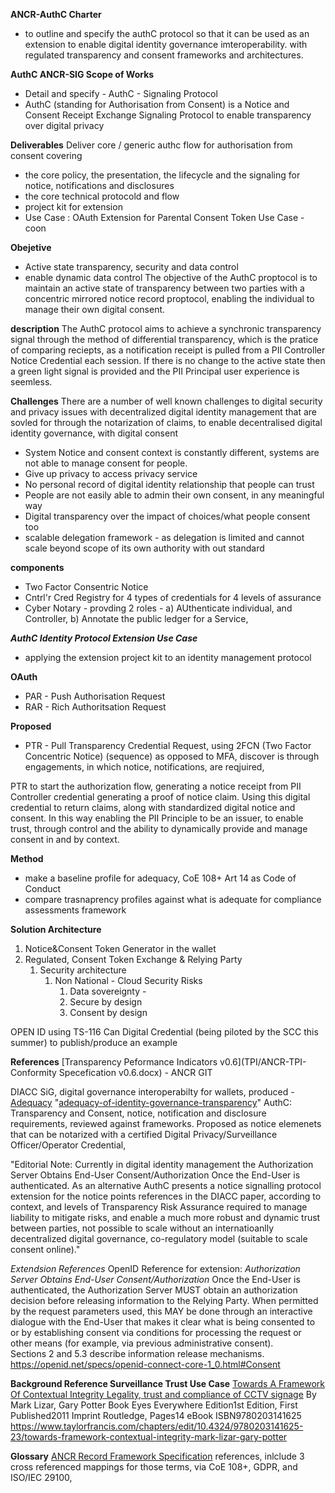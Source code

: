 
**ANCR-AuthC Charter** 
* to outline and specify the authC protocol so that it can be used as an extension to enable digital identity governance imteroperability. with regulated transparency and consent frameworks and architectures. 

**AuthC ANCR-SIG Scope of Works**
* Detail and specify - AuthC - Signaling Protocol 
* AuthC (standing for Authorisation from Consent)  is a Notice and Consent Receipt Exchange Signaling Protocol to enable transparency over digital privacy

**Deliverables**
Deliver core / generic authc flow for authorisation from consent covering 
* the core policy, the presentation, the lifecycle and the signaling for notice, notifications and disclosures
* the core technical protocold and flow
* project kit for extension
* Use Case :  OAuth Extension for Parental Consent Token Use Case - coon

**Obejetive** 
* Active state transparency, security and data control
* enable dynamic data control 
The objective of the AuthC proptocol is to maintain an active state of transparency between two parties with a concentric mirrored notice record proptocol, enabling the individual to manage their own digital consent.   

**description**
The AuthC protocol aims to achieve a synchronic transparency signal through the method of differential transparency, which is the pratice of comparing reciepts, as a notification receipt is pulled from a PII Controller Notice Credential each session.  If there is no change to the active state then a green light signal is provided and the PII Principal user experience is seemless.   


**Challenges**
There are a number of well known challenges to digital security and privacy issues with decentralized digital identity management that are sovled for through the notarization of claims, to enable decentralised digital identity governance, with digital consent

* System Notice and consent context is constantly different, systems are not able to manage consent for people. 
* Give up privacy to access privacy service 
* No personal record of digital identity relationship that people can trust
* People are not easily able to admin their own consent, in any meaningful way
* Digital transparency over the impact of choices/what people consent too
* scalable delegation framework - as delegation is limited and cannot scale beyond scope of its own authority with out standard 

**components**
* Two Factor Consentric Notice
* Cntrl'r  Cred Registry for 4 types of credentials for 4 levels of assurance
* Cyber Notary - provding 2 roles - a) AUthenticate individual, and Controller, b)  Annotate the public ledger for a Service, 

***AuthC Identity Protocol Extension Use Case***
* applying the extension project kit to an identity management protocol

**OAuth**
* PAR - Push Authorisation Request
* RAR - Rich Authoritsation Request

**Proposed**
* PTR - Pull Transparency Credential Request, using 2FCN (Two Factor Concentric Notice) (sequence) as opposed to MFA, discover is through engagements, in which notice, notifications, are reqjuired, 

PTR to start the authorization flow, generating a notice receipt from PII Controller credential generating a proof of notice claim. Using this digital credential to return claims, along with standardized digital notice and consent.  In this way enabling the PII Principle to be an issuer,  to enable trust, through control and the ability to dynamically provide and manage consent in and by context.   

**Method**
- make a baseline profile for adequacy,  CoE 108+ Art 14 as Code of Conduct
- compare trasnaprency profiles against what is adequate for compliance assessments framework

**Solution Architecture**
1. Notice&Consent Token Generator in the wallet 
2. Regulated, Consent Token Exchange &  Relying Party  
    1. Security architecture 
        1. Non National - Cloud Security Risks
            1. Data sovereignty - 
            2. Secure by design 
            3. Consent by design
          
OPEN ID using TS-116 Can Digital Credential (being piloted by the SCC this summer)  to publish/produce an example

**References**
[Transparency Peformance Indicators v0.6](TPI/ANCR-TPI-Conformity Specefication v0.6.docx)  - ANCR GIT 

DIACC SiG, digital governance interoperabilty for wallets, produced - [Adequacy]([url](https://diacc.ca/2022/03/31/adequacy-of-identity-governance-transparency/)) "[adequacy-of-identity-governance-transparency](adequacy-of-identity-governance-transparency)" AuthC: Transparency and Consent, notice, notification and disclosure requirements, reviewed against frameworks.   Proposed as notice elemenets that can be  notarized with a certified Digital Privacy/Surveillance Officer/Operator Credential, 

"Editorial Note: Currently in digital identity management the  Authorization Server Obtains End-User Consent/Authorization
Once the End-User is authenticated. As an alternative AuthC presents a notice signalling protocol  extension for the notice points references in the DIACC paper, according to context, and levels of Transparency Risk Assurance required to manage liability to mitigate risks, and enable a much more robust and dynamic trust between parties, not possible to scale without an internatioanlly decentralized digital governance, co-regulatory model (suitable to scale consent online)." 

*Extendsion References* OpenID Reference for extension: *Authorization Server Obtains End-User Consent/Authorization*
Once the End-User is authenticated, the Authorization Server MUST obtain an authorization decision before releasing information to the Relying Party. When permitted by the request parameters used, this MAY be done through an interactive dialogue with the End-User that makes it clear what is being consented to or by establishing consent via conditions for processing the request or other means (for example, via previous administrative consent). Sections 2 and 5.3 describe information release mechanisms.
https://openid.net/specs/openid-connect-core-1_0.html#Consent

**Background Reference Surveillance Trust Use Case**
[Towards A Framework Of Contextual Integrity
Legality, trust and compliance of CCTV signage]([url](https://www.taylorfrancis.com/chapters/edit/10.4324/9780203141625-23/towards-framework-contextual-integrity-mark-lizar-gary-potter))
By Mark Lizar, Gary Potter  Book Eyes Everywhere Edition1st Edition, First Published2011 Imprint Routledge, Pages14 eBook ISBN9780203141625 https://www.taylorfrancis.com/chapters/edit/10.4324/9780203141625-23/towards-framework-contextual-integrity-mark-lizar-gary-potter


**Glossary**
[ANCR Record Framework Specification]([url](https://kantara.atlassian.net/wiki/spaces/WA/pages/114098237/ANCR+Record+Framework+for+PII+Credentials)) references, inlclude 3 cross referenced mappings for those terms, via CoE 108+, GDPR, and ISO/IEC 29100,  



